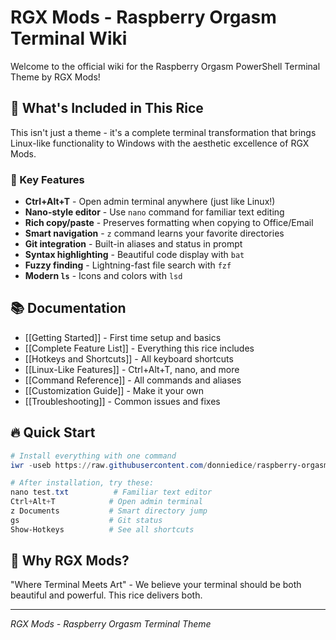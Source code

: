 # RGX Mods - Raspberry Orgasm Terminal Wiki

Welcome to the official wiki for the Raspberry Orgasm PowerShell Terminal Theme by RGX Mods!

## 🚀 What's Included in This Rice

This isn't just a theme - it's a complete terminal transformation that brings Linux-like functionality to Windows with the aesthetic excellence of RGX Mods.

### 🎯 Key Features

- **Ctrl+Alt+T** - Open admin terminal anywhere (just like Linux!)
- **Nano-style editor** - Use `nano` command for familiar text editing
- **Rich copy/paste** - Preserves formatting when copying to Office/Email
- **Smart navigation** - `z` command learns your favorite directories
- **Git integration** - Built-in aliases and status in prompt
- **Syntax highlighting** - Beautiful code display with `bat`
- **Fuzzy finding** - Lightning-fast file search with `fzf`
- **Modern `ls`** - Icons and colors with `lsd`

## 📚 Documentation

- [[Getting Started]] - First time setup and basics
- [[Complete Feature List]] - Everything this rice includes
- [[Hotkeys and Shortcuts]] - All keyboard shortcuts
- [[Linux-Like Features]] - Ctrl+Alt+T, nano, and more
- [[Command Reference]] - All commands and aliases
- [[Customization Guide]] - Make it your own
- [[Troubleshooting]] - Common issues and fixes

## 🔥 Quick Start

```powershell
# Install everything with one command
iwr -useb https://raw.githubusercontent.com/donniedice/raspberry-orgasm-terminal/main/install.ps1 | iex

# After installation, try these:
nano test.txt          # Familiar text editor
Ctrl+Alt+T            # Open admin terminal
z Documents           # Smart directory jump
gs                    # Git status
Show-Hotkeys          # See all shortcuts
```

## 🌟 Why RGX Mods?

"Where Terminal Meets Art" - We believe your terminal should be both beautiful and powerful. This rice delivers both.

---

*RGX Mods - Raspberry Orgasm Terminal Theme*